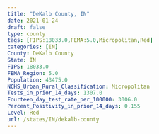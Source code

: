 ```yaml
---
title: "DeKalb County, IN"
date: 2021-01-24
draft: false
type: county
tags: [FIPS:18033.0,FEMA:5.0,Micropolitan,Red]
categories: [IN]
County: DeKalb County
State: IN
FIPS: 18033.0
FEMA_Region: 5.0
Population: 43475.0
NCHS_Urban_Rural_Classification: Micropolitan
Tests_in_prior_14_days: 1307.0
Fourteen_day_test_rate_per_100000: 3006.0
Percent_Positivity_in_prior_14_days: 0.155
Level: Red
url: /states/IN/dekalb-county
---
```



